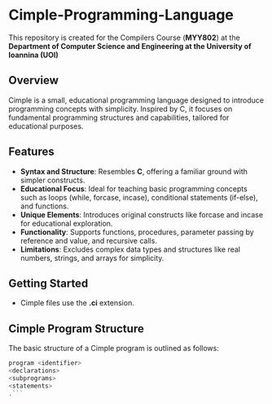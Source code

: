 # Cimple-Programming-Language
This repository is created for the Compilers Course (**ΜΥΥ802**) at the **Department of Computer Science and Engineering at the University of Ioannina (UOI)**

## Overview
Cimple is a small, educational programming language designed to introduce programming concepts with simplicity. Inspired by C, it focuses on fundamental programming structures and capabilities, tailored for educational purposes.

## Features
- **Syntax and Structure**: Resembles **C**, offering a familiar ground with simpler constructs.
- **Educational Focus**: Ideal for teaching basic programming concepts such as loops (while, forcase, incase), conditional statements (if-else), and functions.
- **Unique Elements**: Introduces original constructs like forcase and incase for educational exploration.
- **Functionality**: Supports functions, procedures, parameter passing by reference and value, and recursive calls.
- **Limitations**: Excludes complex data types and structures like real numbers, strings, and arrays for simplicity.

## Getting Started
- Cimple files use the **.ci** extension.

## Cimple Program Structure

The basic structure of a Cimple program is outlined as follows:

```php
program <identifier>
<declarations>
<subprograms>
<statements>
.```
